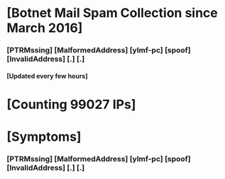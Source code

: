 # [Botnet Mail Spam Collection since March 2016]
### [PTRMssing] [MalformedAddress] [ylmf-pc] [spoof] [InvalidAddress] [.] [.]
#### [Updated every few hours]

# [Counting 99027 IPs]

# [Symptoms] 
###   [PTRMssing] [MalformedAddress] [ylmf-pc] [spoof] [InvalidAddress] [.] [.]

